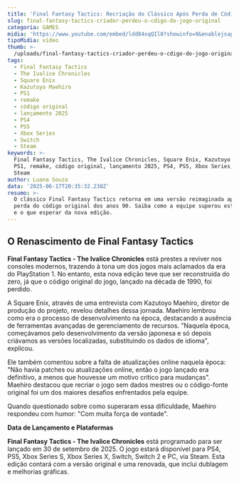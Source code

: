 ```yaml
---
title: 'Final Fantasy Tactics: Recriação do Clássico Após Perda de Código Original'
slug: final-fantasy-tactics-criador-perdeu-o-cdigo-do-jogo-original
categoria: GAMES
midia: 'https://www.youtube.com/embed/ldd84xqQIl0?showinfo=0&enablejsapi=1'
tipoMidia: video
thumb: >-
  /uploads/final-fantasy-tactics-criador-perdeu-o-cdigo-do-jogo-original-thumb.png
tags:
  - Final Fantasy Tactics
  - The Ivalice Chronicles
  - Square Enix
  - Kazutoyo Maehiro
  - PS1
  - remake
  - código original
  - lançamento 2025
  - PS4
  - PS5
  - Xbox Series
  - Switch
  - Steam
keywords: >-
  Final Fantasy Tactics, The Ivalice Chronicles, Square Enix, Kazutoyo Maehiro,
  PS1, remake, código original, lançamento 2025, PS4, PS5, Xbox Series, Switch,
  Steam
author: Luana Souza
data: '2025-06-17T20:35:32.238Z'
resumo: >-
  O clássico Final Fantasy Tactics retorna em uma versão reimaginada após a
  perda do código original dos anos 90. Saiba como a equipe superou este desafio
  e o que esperar da nova edição.
---
```


## O Renascimento de Final Fantasy Tactics

**Final Fantasy Tactics - The Ivalice Chronicles** está prestes a reviver nos consoles modernos, trazendo à tona um dos jogos mais aclamados da era do PlayStation 1. No entanto, esta nova edição teve que ser reconstruída do zero, já que o código original do jogo, lançado na década de 1990, foi perdido.

A Square Enix, através de uma entrevista com Kazutoyo Maehiro, diretor de produção do projeto, revelou detalhes dessa jornada. Maehiro lembrou como era o processo de desenvolvimento na época, destacando a ausência de ferramentas avançadas de gerenciamento de recursos. "Naquela época, começávamos pelo desenvolvimento da versão japonesa e só depois criávamos as versões localizadas, substituindo os dados de idioma", explicou.

Ele também comentou sobre a falta de atualizações online naquela época: "Não havia patches ou atualizações online, então o jogo lançado era definitivo, a menos que houvesse um motivo crítico para mudanças". Maehiro destacou que recriar o jogo sem dados mestres ou o código-fonte original foi um dos maiores desafios enfrentados pela equipe.

Quando questionado sobre como superaram essa dificuldade, Maehiro respondeu com humor: "Com muita força de vontade".

**Data de Lançamento e Plataformas**

**Final Fantasy Tactics - The Ivalice Chronicles** está programado para ser lançado em 30 de setembro de 2025. O jogo estará disponível para PS4, PS5, Xbox Series S, Xbox Series X, Switch, Switch 2 e PC, via Steam. Esta edição contará com a versão original e uma renovada, que inclui dublagem e melhorias gráficas.
